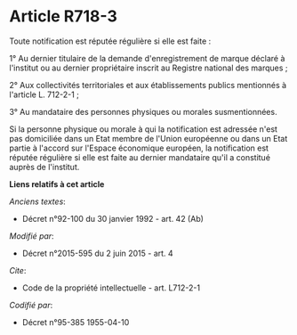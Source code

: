 # Article R718-3

Toute notification est réputée régulière si elle est faite : 

1° Au dernier titulaire de la demande d'enregistrement de marque déclaré à l'institut ou au dernier propriétaire inscrit au
Registre national des marques ; 

2° Aux collectivités territoriales et aux établissements publics mentionnés à l'article L. 712-2-1 ; 

3° Au mandataire des personnes physiques ou morales susmentionnées. 

Si la personne physique ou morale à qui la notification est adressée n'est pas domiciliée dans un Etat membre de l'Union
européenne ou dans un Etat partie à l'accord sur l'Espace économique européen, la notification est réputée régulière si elle
est faite au dernier mandataire qu'il a constitué auprès de l'institut.

**Liens relatifs à cet article**

_Anciens textes_:

  - Décret n°92-100 du 30 janvier 1992 - art. 42 (Ab)

_Modifié par_:

  - Décret n°2015-595 du 2 juin 2015 - art. 4

_Cite_:

  - Code de la propriété intellectuelle - art. L712-2-1

_Codifié par_:

  - Décret n°95-385 1955-04-10
